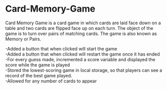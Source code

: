 # Card-Memory-Game
Card Memory Game is a card game in which cards are laid face down on a table and two cards are flipped face up on each turn. 
The object of the game is to turn over pairs of matching cards. The game is also known as Memory or Pairs.

-Added a button that when clicked will start the game\
-Added a button that when clicked will restart the game once it has ended\
-For every guess made, incremented a score variable and displayed the score while the game is played\
-Stored the lowest-scoring game in local storage, so that players can see a record of the best game played.\
-Allowed for any number of cards to appear
